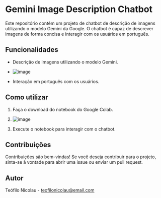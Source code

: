 # Gemini Image Description Chatbot

Este repositório contém um projeto de chatbot de descrição de imagens utilizando o modelo Gemini da Google. O chatbot é capaz de descrever imagens de forma concisa e interagir com os usuários em português.

## Funcionalidades

- Descrição de imagens utilizando o modelo Gemini.
- ![image](https://github.com/teofilonicolau/gemini-image-description-chatbot/assets/97030160/55fa65c5-b4a1-49a4-a2a3-64a8e8672534)

- Interação em português com os usuários.

## Como utilizar

1. Faça o download do notebook do Google Colab.
2. ![image](https://github.com/teofilonicolau/gemini-image-description-chatbot/assets/97030160/8f1b80a7-1c91-44f9-a56d-c2167d513f6a)

3. Execute o notebook para interagir com o chatbot.

## Contribuições

Contribuições são bem-vindas! Se você deseja contribuir para o projeto, sinta-se à vontade para abrir uma issue ou enviar um pull request.

## Autor

Teófilo Nicolau - teofilonicolau@email.com
